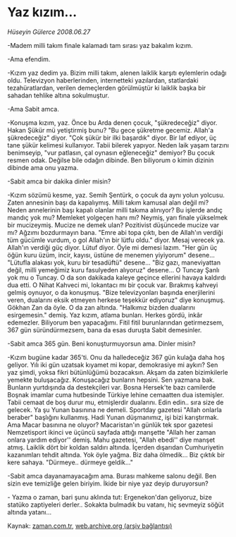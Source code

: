 # Yaz kızım...

*Hüseyin Gülerce 2008.06.27*

<tr><td class="metin" colspan="2" style="padding-top: 20px; padding-left: 5px; padding-right: 10px;">-Madem milli takım finale kalamadı tam sırası yaz bakalım kızım.</td></tr><tr><td class="metin" colspan="2" style="padding-top: 20px; padding-left: 5px; padding-right: 10px;"><p>-Ama efendim.
<p>-Kızım yaz dedim ya. Bizim milli takım, alenen laiklik karşıtı eylemlerin odağı oldu. Televizyon haberlerinden, internetteki yazılardan, statlardaki tezahüratlardan, verilen demeçlerden görülmüştür ki laiklik başka bir sahadan tehlike altına sokulmuştur. 
<p>-Ama Sabit amca.
<p>-Konuşma kızım, yaz. Önce bu Arda denen çocuk, "şükredeceğiz" diyor. Hakan Şükür mü yetiştirmiş bunu? "Bu gece şükretme gecemiz. Allah'a şükredeceğiz" diyor. "Çok şükür bir ilki başardık" diyor. Bir laf ediyor, üç tane şükür kelimesi kullanıyor. Tabii bilerek yapıyor. Neden laik yaşam tarzını benimseyip, "vur patlasın, çal oynasın eğleneceğiz" demiyor? Bu çocuk resmen odak. Değilse bile odağın dibinde. Ben biliyorum o kimin dizinin dibinde ama onu yazma.
<p>-Sabit amca bir dakika dinler misin?
<p>-Kızım sözümü kesme, yaz. Semih Şentürk, o çocuk da aynı yolun yolcusu. Zaten annesinin başı da kapalıymış. Milli takım kamusal alan değil mi? Neden annelerinin başı kapalı olanlar milli takıma alınıyor? Bu işlerde andıç mandıç yok mu? Memleket yolgeçen hanı mı? Neymiş, yarı finale yükselmek bir mucizeymiş. Mucize ne demek ulan? Pozitivist düşüncede mucize var mı? Ağzımı bozdurmayın bana. "Emre abi topa çıktı, ben de Allah'ın verdiği tüm gücümle vurdum, o gol Allah'ın bir lütfu oldu." diyor. Mesaj verecek ya. Allah'ın verdiği güç diyor. Lütuf diyor. Öyle mi demesi lazım. "Her gün üç öğün kuru üzüm, incir, kayısı, üstüne de menemen yiyiyorum" desene... "Lütufla alakası yok, kuru bir tesadüftü" desene... "Biz gazı, maneviyattan değil, milli yemeğimiz kuru fasulyeden alıyoruz" desene... O Tuncay Şanlı yok mu o Tuncay. O da son dakikada kaleye geçince ellerini havaya kaldırdı dua etti. O Nihat Kahveci mi, lokantacı mı bir çocuk var. Bırakmış kahveyi gelmiş oynuyor, o da konuşmuş. "Bize televizyonları başında enerjilerini veren, dualarını eksik etmeyen herkese teşekkür ediyoruz" diye konuşmuş. Gökhan Zan da öyle. O da zan altında. "Halkımız bizden dualarını esirgemesin." demiş. Yaz kızım, atlama bunları. Herkes gördü, inkâr edemezler. Biliyorum ben yapacağımı. Fitil fitil burunlarından getirmezsem, 367 gün süründürmezsem, bana da esas duruşta Sabit demesinler.
<p>-Sabit amca 365 gün. Beni konuşturmuyorsun ama. Dinler misin?
<p>-Kızım bugüne kadar 365'ti. Onu da halledeceğiz 367 gün kulağa daha hoş geliyor. Yılı iki gün uzatsak kıyamet mi kopar, demokrasiye mi aykırı? Sen yaz şimdi, yoksa fikri bütünlüğümü bozacaksın. Akşam da zaten bizimkilerle yemekte buluşacağız. Konuşacağız bunların hepsini. Sen yazmana bak. Bunların yurtdışında da destekçileri var. Bosna Hersek'te bazı camilerde Boşnak imamlar cuma hutbesinde Türkiye lehine cemaatten dua istemişler. Tabii cemaat de boş durur mu, etmişlerdir dualarını. Edin edin.. sıra size de gelecek. Ya şu Yunan basınına ne demeli. Sportday gazetesi "Allah onlarla beraber" başlığını kullanmış. Hadi Yunan düşmanımız, işi bizi karıştırmak. Ama Macar basınına ne oluyor? Macaristan'ın günlük tek spor gazetesi Nemzetisport ikinci ve üçüncü sayfada attığı manşette "Allah her zaman onlara yardım ediyor'' demiş. Mahu gazetesi, "Allah ebedi'' diye manşet atmış. Laiklik dört bir koldan saldırı altında. İçerden dışarıdan Cumhuriyetin kazanımları tehdit altında. Yok öyle yağma. Biz daha ölmedik... Biz çıktık bir kere sahaya. "Dürmeye.. dürmeye geldik..."
<p>-Sabit amca dayanamayacağım ama. Burası mahkeme salonu değil. Ben sizin eve temizliğe gelen biriyim. İkide bir niye yaz deyip duruyorsun?
<p>- Yazma o zaman, bari şunu aklında tut: Ergenekon'dan geliyoruz, bize statüko zaptiyeleri derler.. Sokakta bulmadık bu vatanı, hiç sevmeyiz söğüt altında yatanı...<br/></p></p></p></p></p></p></p></p></p></p></td></tr>

Kaynak: [zaman.com.tr](http://zaman.com.tr/yazar.do?yazino=707069), [web.archive.org (arşiv bağlantısı)](http://web.archive.org/web/20080810003856/http://www.zaman.com.tr:80/yazar.do?yazino=707069)
